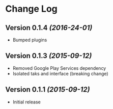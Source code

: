 Change Log
==========

Version 0.1.4 *(2016-24-01)*
----------------------------

 * Bumped plugins

Version 0.1.3 *(2015-09-12)*
----------------------------

 * Removed Google Play Services dependency
 * Isolated taks and interface (breaking change)

Version 0.1.1 *(2015-09-12)*
----------------------------

 * Initial release
